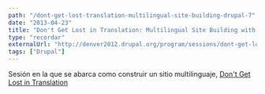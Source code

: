 ```yaml
---
path: "/dont-get-lost-translation-multilingual-site-building-drupal-7"
date: "2013-04-23"
title: "Don't Get Lost in Translation: Multilingual Site Building with Drupal 7"
type: "recordar"
externalUrl: "http://denver2012.drupal.org/program/sessions/dont-get-lost-translation-multilingual-site-building-drupal-7"
tags: ["Drupal"]
---
```


Sesión en la que se abarca como construir un sitio multilinguaje, [Don't Get Lost in Translation](http://denver2012.drupal.org/program/sessions/dont-get-lost-translation-multilingual-site-building-drupal-7)
